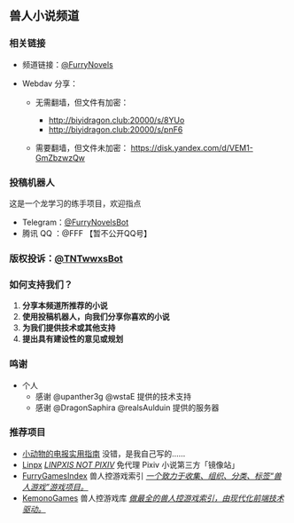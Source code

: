 ## 兽人小说频道

### 相关链接

- 频道链接：[@FurryNovels](https://t.me/FurryNovels)

- Webdav 分享：

  - 无需翻墙，但文件有加密：
    - http://biyidragon.club:20000/s/8YUo
    - http://biyidragon.club:20000/s/pnF6

  - 需要翻墙，但文件未加密：
    https://disk.yandex.com/d/VEM1-GmZbzwzQw

### 投稿机器人
这是一个龙学习的练手项目，欢迎指点
- Telegram：[@FurryNovelsBot](https://t.me/FurryNovelsBot)
- 腾讯 QQ ：@FFF  【暂不公开QQ号】

### 版权投诉：[@TNTwwxsBot](https://t.me/TNTwwxsBot)

### 如何支持我们？

1. **分享本频道所推荐的小说**
1. **使用投稿机器人，向我们分享你喜欢的小说**
1. **为我们提供技术或其他支持**
1. **提出具有建设性的意见或规划**

###  鸣谢

- 个人
   - 感谢 @upanther3g @wstaE 提供的技术支持
   - 感谢 @DragonSaphira @realsAulduin 提供的服务器

### 推荐项目

- [小动物的电报实用指南](https://telegra.ph/TNTwwxs-09-08-06)  没错，是我自己写的……
- [Linpx](https://www.furrynovel.xyz/) 	<u>*LINPXIS NOT PIXIV*</u>	免代理 Pixiv 小说第三方「镜像站」
- [FurryGamesIndex](https://furrygames.top/zh-cn/list.html)	兽人控游戏索引	<u>*一个致力于收集、组织、分类、标签“兽人游戏”游戏项目。*</u>
- [KemonoGames](https://kemono.games/zh-Hans) 	兽人控游戏库	*<u>做最全的兽人控游戏索引，由现代化前端技术驱动。</u>*

